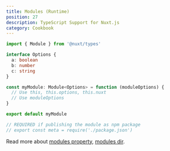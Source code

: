 ```yaml
---
title: Modules (Runtime)
position: 27
description: TypeScript Support for Nuxt.js
category: Cookbook
---
```


```ts
import { Module } from '@nuxt/types'

interface Options {
  a: boolean
  b: number
  c: string
}

const myModule: Module<Options> = function (moduleOptions) {
  // Use this, this.options, this.nuxt
  // Use moduleOptions
}

export default myModule

// REQUIRED if publishing the module as npm package
// export const meta = require('./package.json')
```

Read more about [modules property](https://nuxtjs.org/docs/configuration-glossary/configuration-modules/), [modules dir](https://nuxtjs.org/docs/directory-structure/modules/). 

